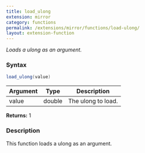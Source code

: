 ```yaml
---
title: load_ulong
extension: mirror
category: functions
permalink: /extensions/mirror/functions/load-ulong/
layout: extension-function
---
```


_Loads a ulong as an argument._

### Syntax ###
```cs
load_ulong(value)
```

| Argument | Type | Description |
| --- | --- | --- |
| value | double | The ulong to load. |

**Returns:** 1

### Description

This function loads a ulong as an argument. 

